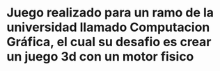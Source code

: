 # Juego realizado para un ramo de la universidad llamado Computacion Gráfica, el cual su desafio es crear un juego 3d con un motor fisico

